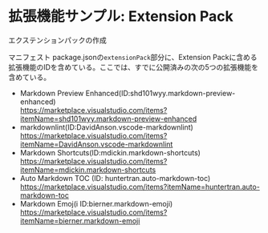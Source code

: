 # 拡張機能サンプル: Extension Pack

エクステンションパックの作成

マニフェスト package.jsonの`extensionPack`部分に、Extension Packに含める拡張機能のIDを含めている。ここでは、すでに公開済みの次の5つの拡張機能を含めている。

- Markdown Preview Enhanced(ID:shd101wyy.markdown-preview- enhanced)<br>https://marketplace.visualstudio.com/items?itemName=shd101wyy.markdown-preview-enhanced
- markdownlint(ID:DavidAnson.vscode-markdownlint)<br>https://marketplace.visualstudio.com/items?itemName=DavidAnson.vscode-markdownlint
- Markdown Shortcuts(ID:mdickin.markdown-shortcuts)<br>https://marketplace.visualstudio.com/items?itemName=mdickin.markdown-shortcuts
- Auto Markdown TOC (ID: huntertran.auto-markdown-toc)<br>https://marketplace.visualstudio.com/items?itemName=huntertran.auto-markdown-toc
- Markdown Emoj(i ID:bierner.markdown-emoji)<br>https://marketplace.visualstudio.com/items?itemName=bierner.markdown-emoji
